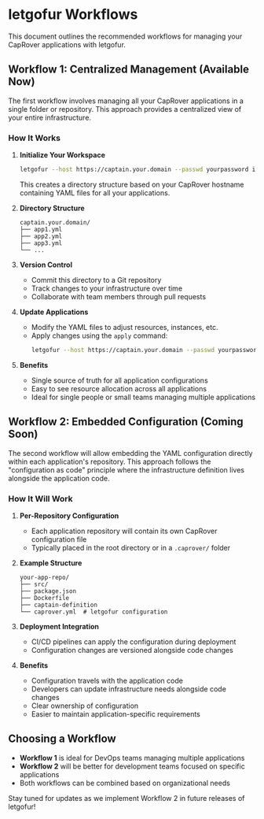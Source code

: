 # letgofur Workflows

This document outlines the recommended workflows for managing your CapRover applications with letgofur.

## Workflow 1: Centralized Management (Available Now)

The first workflow involves managing all your CapRover applications in a single folder or repository. This approach provides a centralized view of your entire infrastructure.

### How It Works

1. **Initialize Your Workspace**
   ```bash
   letgofur --host https://captain.your.domain --passwd yourpassword init
   ```
   This creates a directory structure based on your CapRover hostname containing YAML files for all your applications.

2. **Directory Structure**
   ```
   captain.your.domain/
   ├── app1.yml
   ├── app2.yml
   ├── app3.yml
   └── ...
   ```

3. **Version Control**
   - Commit this directory to a Git repository
   - Track changes to your infrastructure over time
   - Collaborate with team members through pull requests

4. **Update Applications**
   - Modify the YAML files to adjust resources, instances, etc.
   - Apply changes using the `apply` command:
     ```bash
     letgofur --host https://captain.your.domain --passwd yourpassword apply app1.yml
     ```

5. **Benefits**
   - Single source of truth for all application configurations
   - Easy to see resource allocation across all applications
   - Ideal for single people or small teams managing multiple applications

## Workflow 2: Embedded Configuration (Coming Soon)

The second workflow will allow embedding the YAML configuration directly within each application's repository. This approach follows the "configuration as code" principle where the infrastructure definition lives alongside the application code.

### How It Will Work

1. **Per-Repository Configuration**
   - Each application repository will contain its own CapRover configuration file
   - Typically placed in the root directory or in a `.caprover/` folder

2. **Example Structure**
   ```
   your-app-repo/
   ├── src/
   ├── package.json
   ├── Dockerfile
   ├── captain-definition
   └── caprover.yml  # letgofur configuration
   ```

3. **Deployment Integration**
   - CI/CD pipelines can apply the configuration during deployment
   - Configuration changes are versioned alongside code changes

4. **Benefits**
   - Configuration travels with the application code
   - Developers can update infrastructure needs alongside code changes
   - Clear ownership of configuration
   - Easier to maintain application-specific requirements

## Choosing a Workflow

- **Workflow 1** is ideal for DevOps teams managing multiple applications
- **Workflow 2** will be better for development teams focused on specific applications
- Both workflows can be combined based on organizational needs

Stay tuned for updates as we implement Workflow 2 in future releases of letgofur!
